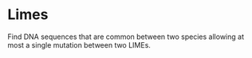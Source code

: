 # Limes
Find DNA sequences that are common between two species allowing at most a single mutation between two LIMEs. 
